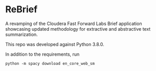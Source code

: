 # ReBrief
A revamping of the Cloudera Fast Forward Labs Brief application showcasing updated methodology for extractive and abstractive text summarization. 

This repo was developed against Python 3.8.0. 

In addition to the requirements, run

```
python -m spacy download en_core_web_sm
```
